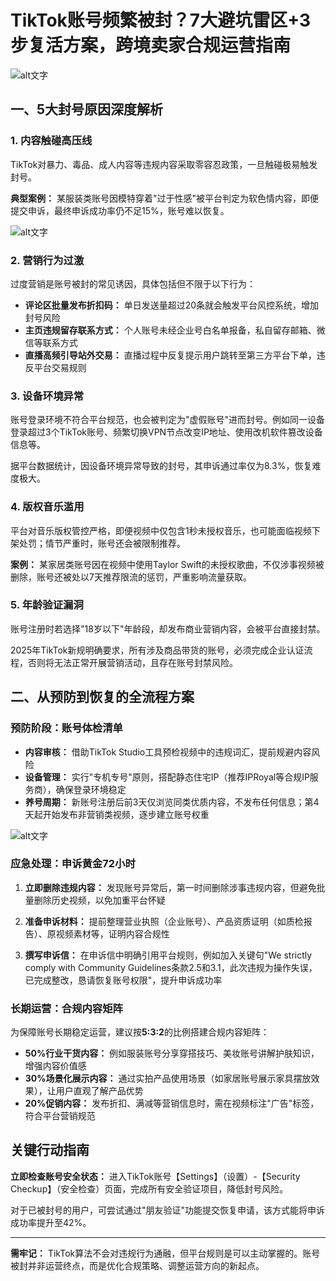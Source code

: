 # TikTok账号频繁被封？7大避坑雷区+3步复活方案，跨境卖家合规运营指南


![alt文字](https://img.tkbaohe.com/20255547/tr4s2kxv2qz.jpg "可选标题")
## 一、5大封号原因深度解析

### 1. 内容触碰高压线

TikTok对暴力、毒品、成人内容等违规内容采取零容忍政策，一旦触碰极易触发封号。

**典型案例：** 某服装类账号因模特穿着"过于性感"被平台判定为软色情内容，即便提交申诉，最终申诉成功率仍不足15%，账号难以恢复。

![alt文字](https://img.tkbaohe.com/20255547/o02k10eenbj.jpg "可选标题")


### 2. 营销行为过激

过度营销是账号被封的常见诱因，具体包括但不限于以下行为：

- **评论区批量发布折扣码：** 单日发送量超过20条就会触发平台风控系统，增加封号风险
- **主页违规留存联系方式：** 个人账号未经企业号白名单报备，私自留存邮箱、微信等联系方式
- **直播高频引导站外交易：** 直播过程中反复提示用户跳转至第三方平台下单，违反平台交易规则

### 3. 设备环境异常

账号登录环境不符合平台规范，也会被判定为"虚假账号"进而封号。例如同一设备登录超过3个TikTok账号、频繁切换VPN节点改变IP地址、使用改机软件篡改设备信息等。

据平台数据统计，因设备环境异常导致的封号，其申诉通过率仅为8.3%，恢复难度极大。

### 4. 版权音乐滥用

平台对音乐版权管控严格，即便视频中仅包含1秒未授权音乐，也可能面临视频下架处罚；情节严重时，账号还会被限制推荐。

**案例：** 某家居类账号因在视频中使用Taylor Swift的未授权歌曲，不仅涉事视频被删除，账号还被处以7天推荐限流的惩罚，严重影响流量获取。

### 5. 年龄验证漏洞

账号注册时若选择"18岁以下"年龄段，却发布商业营销内容，会被平台直接封禁。

2025年TikTok新规明确要求，所有涉及商品带货的账号，必须完成企业认证流程，否则将无法正常开展营销活动，且存在账号封禁风险。

## 二、从预防到恢复的全流程方案

### 预防阶段：账号体检清单

- **内容审核：** 借助TikTok Studio工具预检视频中的违规词汇，提前规避内容风险
- **设备管理：** 实行"专机专号"原则，搭配静态住宅IP（推荐IPRoyal等合规IP服务商），确保登录环境稳定
- **养号周期：** 新账号注册后前3天仅浏览同类优质内容，不发布任何信息；第4天起开始发布非营销类视频，逐步建立账号权重

![alt文字](https://img.tkbaohe.com/20255547/hwemzmu1yoy.jpg "可选标题")

### 应急处理：申诉黄金72小时

1. **立即删除违规内容：** 发现账号异常后，第一时间删除涉事违规内容，但避免批量删除历史视频，以免加重平台怀疑

2. **准备申诉材料：** 提前整理营业执照（企业账号）、产品资质证明（如质检报告）、原视频素材等，证明内容合规性

3. **撰写申诉信：** 在申诉信中明确引用平台规则，例如加入关键句"We strictly comply with Community Guidelines条款2.5和3.1，此次违规为操作失误，已完成整改，恳请恢复账号权限"，提升申诉成功率

### 长期运营：合规内容矩阵

为保障账号长期稳定运营，建议按**5:3:2**的比例搭建合规内容矩阵：

- **50%行业干货内容：** 例如服装账号分享穿搭技巧、美妆账号讲解护肤知识，增强内容价值感
- **30%场景化展示内容：** 通过实拍产品使用场景（如家居账号展示家具摆放效果），让用户直观了解产品优势
- **20%促销内容：** 发布折扣、满减等营销信息时，需在视频标注"广告"标签，符合平台营销规范

## 关键行动指南

**立即检查账号安全状态：** 进入TikTok账号【Settings】（设置）-【Security Checkup】（安全检查）页面，完成所有安全验证项目，降低封号风险。

对于已被封号的用户，可尝试通过"朋友验证"功能提交恢复申请，该方式能将申诉成功率提升至42%。

---

**需牢记：** TikTok算法不会对违规行为通融，但平台规则是可以主动掌握的。账号被封并非运营终点，而是优化合规策略、调整运营方向的新起点。